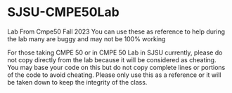 # SJSU-CMPE50Lab
Lab From Cmpe50 Fall 2023
You can use these as reference to help during the lab many are buggy and may not be 100% working



For those taking CMPE 50 or in CMPE 50 Lab in SJSU currently, please do not copy directly from the lab because it will be considered as cheating. You may base your code on this but do not copy complete lines or portions of the code to avoid cheating. Please only use this as a reference or it will be taken down to keep the integrity of the class.
